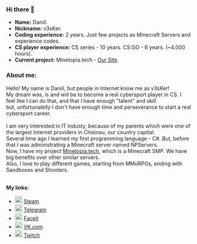 ### Hi there 👋

* **Name:** Daniil.
* **Nickname:** v3sKer.
* **Coding experience:** 2 years. Just few projects as Minecraft Servers and experience codes.
* **CS player experience:** CS series - 10 years. CS:GO - 6 years. (~4.000 hours). 
* **Current project:** Minetopia.tech - [Our Site](https://minetopia.tech).

### **About me:**

Hello! My name is Daniil, but people in Internet know me as v3sKer!<br>
My dream was, is and wiil be to become a real cybersport player in CS. I feel like I can do that, and that I have enough "talent" and skill<br> 
but, unfortunatelly I don't have enough time and perseverance to start a real cybersport career.<br>
<br>
I am very interested in IT industy, because of my parents which were one of the largest Internet providers in Chisinau, our country capital.<br>
Several time ago I learned my first programming language - C#. But, before that I was administrating a Minecraft server named NPServers.<br>
Now, I have my project [Minetopia.tech](https://minetopia.tech), which is a Minecraft SMP. We have big benefits over other similar servers.<br>
Also, I love to play different games, starting from MMoRPGs, ending with Sandboxes and Shooters.<br>
<br>

**My links:**
* <img alt="Steam" src="https://bit.ly/3EjecuY" width="20px" height="20px"/> [Steam](https://steamcommunity.com/id/v3sker/)<br>
* <img alt="Telegram" src="https://cdn.freebiesupply.com/logos/large/2x/telegram-logo-svg-vector.svg" width="20px" height="20px"/> [Telegram](https://t.me/v3sker/)<br>
* <img alt="Faceit" src="https://workablehr.s3.amazonaws.com/uploads/account/open_graph_logo/402194/social?1638700974000" width="20px" height="20px"/> [Faceit](https://www.faceit.com/ru/players/v3skerrrrr)<br>
* <img alt="VK" src="https://upload.wikimedia.org/wikipedia/commons/thumb/2/21/VK.com-logo.svg/2048px-VK.com-logo.svg.png" width="20px" height="20px"/> [VK.com](https://vk.com/antexp/)<br>
* <img alt="Twitch" src="https://www.freepnglogos.com/uploads/purple-twitch-logo-png-18.png" width="20px" height="20px"/> [Twitch](https://twitch.tv/v3skerxd/)<br>

<!---
v3sKer/v3sKer is a ✨ special ✨ repository because its `README.md` (this file) appears on your GitHub profile.
You can click the Preview link to take a look at your changes.
--->

